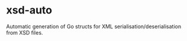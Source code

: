 # xsd-auto
Automatic generation of Go structs for XML serialisation/deserialisation from XSD files.

